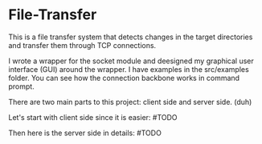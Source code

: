 # File-Transfer

This is a file transfer system that detects changes in the target directories and transfer them through TCP connections.

I wrote a wrapper for the socket module and deesigned my graphical user interface (GUI) around the wrapper.
I have examples in the src/examples folder. You can see how the connection backbone works in command prompt.

There are two main parts to this project: client side and server side. (duh)

Let's start with client side since it is easier:
#TODO

Then here is the server side in details: 
#TODO
